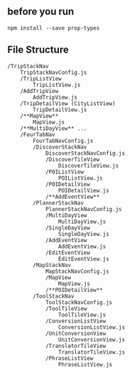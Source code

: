 ## before you run ##
```npm install --save prop-types```

## File Structure ##
```
/TripStackNav 
    TripStackNavConfig.js
    /TripListView
        TripListView.js
    /AddTripView
        AddTripView.js
    /TripDetailView (CityListView)
        TripDetailView.js
    /**MapView**
        MapView.js
    /**MultiDayView** ...
    /FourTabNav
        FourTabNavConfig.js
        /DiscoverStackNav
            DiscoverStackNavConfig.js
            /DiscoverTileView
                DiscoverTileView.js
            /POIListView
                POIListView.js
            /POIDetailView
                POIDetailView.js
            /**AddEventView**
        /PlannerStackNav
            PlannerStackNavConfig.js
            /MultiDayView
                MultiDayView.js
            /SingleDayView
                SingleDayView.js
            /AddEventView
                AddEventView.js
            /EditEventView
                EditEventView.js
        /MapStackNav
            MapStackNavConfig.js
            /MapView
                MapView.js
            /**POIDetailView**
        /ToolStackNav
            ToolStackNavConfig.js
            /ToolTileView
                ToolTileView.js
            /ConversionListView
                ConversionListView.js
            /UnitConversionView
                UnitConversionView.js
            /TranslatorTileView
                TranslatorTileView.js
            /PhraseListView
                PhraseListView.js
```